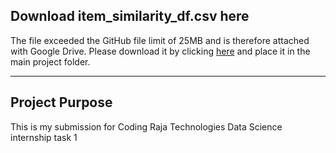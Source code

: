 ## Download item_similarity_df.csv here

The file exceeded the GitHub file limit of 25MB and is therefore attached with Google Drive. Please download it by clicking [here](PLACEHOLDER_LINK) and place it in the main project folder.


---

## Project Purpose

This is my submission for Coding Raja Technologies Data Science internship task 1

